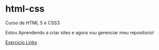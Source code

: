 # html-css
 Curso de HTML 5 e CSS3

 Estou Aprendendo a criar sites e agora vou gerenciar meu repositorio!

<a href = 'https://gabrielostii.github.io/html-css/Modulo1/desafios/def002/index.html'>Exercicio Links</a>
